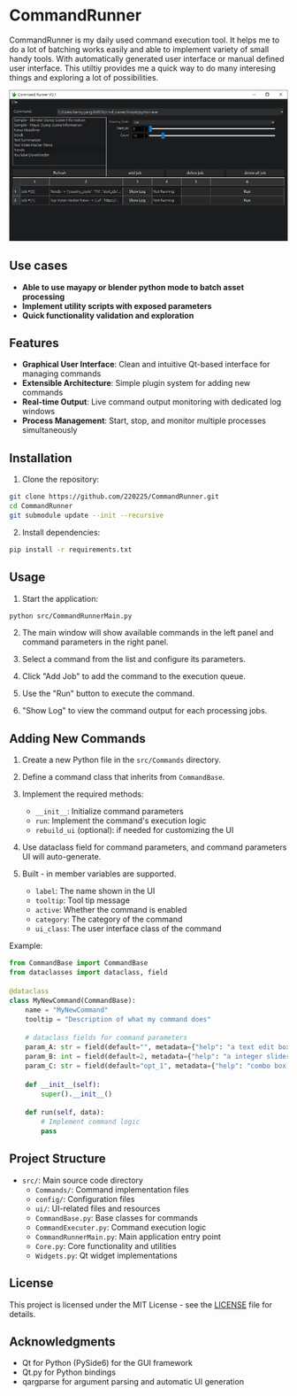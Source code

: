 # CommandRunner
CommandRunner is my daily used command execution tool. It helps me to do a lot of batching works easily and able to implement variety of small handy tools.
With automatically generated user interface or manual defined user interface. This utiltiy provides me a quick way to do many interesing things and exploring a lot of possibilities.

![screenshot_1](images/screenshot_1.png)



## Use cases
- **Able to use mayapy or blender python mode to batch asset processing**
- **Implement utility scripts with exposed parameters**
- **Quick functionality validation and exploration**

## Features

- **Graphical User Interface**: Clean and intuitive Qt-based interface for managing commands
- **Extensible Architecture**: Simple plugin system for adding new commands
- **Real-time Output**: Live command output monitoring with dedicated log windows
- **Process Management**: Start, stop, and monitor multiple processes simultaneously

## Installation

1. Clone the repository:
```bash
git clone https://github.com/220225/CommandRunner.git
cd CommandRunner
git submodule update --init --recursive

```

2. Install dependencies:
```bash
pip install -r requirements.txt
```

## Usage

1. Start the application:
```bash
python src/CommandRunnerMain.py
```

2. The main window will show available commands in the left panel and command parameters in the right panel.

3. Select a command from the list and configure its parameters.

4. Click "Add Job" to add the command to the execution queue.

5. Use the "Run" button to execute the command.

6. "Show Log" to view the command output for each processing jobs.

## Adding New Commands

1. Create a new Python file in the `src/Commands` directory.
2. Define a command class that inherits from `CommandBase`.
3. Implement the required methods:
   - `__init__`: Initialize command parameters
   - `run`: Implement the command's execution logic
   - `rebuild_ui` (optional): if needed for customizing the UI

4. Use dataclass field for command parameters, and command parameters UI will auto-generate.
5. Built - in member variables are supported.
    - `label`: The name shown in the UI
    - `tooltip`: Tool tip message
    - `active`: Whether the command is enabled
    - `category`: The category of the command
    - `ui_class`: The user interface class of the command

Example:
```python
from CommandBase import CommandBase
from dataclasses import dataclass, field

@dataclass
class MyNewCommand(CommandBase):
    name = "MyNewCommand"
    tooltip = "Description of what my command does"

    # dataclass fields for command parameters
    param_A: str = field(default="", metadata={"help": "a text edit box"})
    param_B: int = field(default=2, metadata={"help": "a integer slider"})
    param_C: str = field(default="opt_1", metadata={"help": "combo box with opt_1 and opt_2 option", "items": ["opt_1", "opt_2"]})

    def __init__(self):
        super().__init__()

    def run(self, data):
        # Implement command logic
        pass
```

## Project Structure

- `src/`: Main source code directory
  - `Commands/`: Command implementation files
  - `config/`: Configuration files
  - `ui/`: UI-related files and resources
  - `CommandBase.py`: Base classes for commands
  - `CommandExecuter.py`: Command execution logic
  - `CommandRunnerMain.py`: Main application entry point
  - `Core.py`: Core functionality and utilities
  - `Widgets.py`: Qt widget implementations

## License

This project is licensed under the MIT License - see the [LICENSE](LICENSE) file for details.

## Acknowledgments

- Qt for Python (PySide6) for the GUI framework
- Qt.py for Python bindings
- qargparse for argument parsing and automatic UI generation
